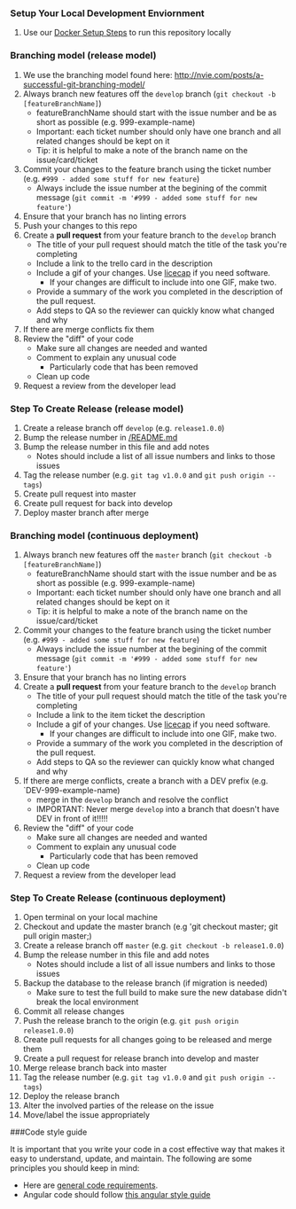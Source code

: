 ### Setup Your Local Development Enviornment

1. Use our [Docker Setup Steps](../docker/README.md) to run this repository locally

### Branching model (release model)

1. We use the branching model found here: http://nvie.com/posts/a-successful-git-branching-model/
1. Always branch new features off the `develop` branch (`git checkout -b [featureBranchName]`)
    - featureBranchName should start with the issue number and be as short as possible (e.g. 999-example-name)
    - Important: each ticket number should only have one branch and all related changes should be kept on it
    - Tip: it is helpful to make a note of the branch name on the issue/card/ticket
1. Commit your changes to the feature branch using the ticket number (e.g. `#999 - added some stuff for new feature`)
    - Always include the issue number at the begining of the commit message (`git commit -m '#999 - added some stuff for new feature'`)
1. Ensure that your branch has no linting errors
1. Push your changes to this repo
1. Create a **pull request** from your feature branch to the `develop` branch
    - The title of your pull request should match the title of the task you're completing
    - Include a link to the trello card in the description
    - Include a gif of your changes. Use [licecap](http://www.cockos.com/licecap/) if you need software.
        - If your changes are difficult to include into one GIF, make two.
    - Provide a summary of the work you completed in the description of the pull request.
    - Add steps to QA so the reviewer can quickly know what changed and why
1. If there are merge conflicts fix them
1. Review the "diff" of your code
    - Make sure all changes are needed and wanted
    - Comment to explain any unusual code
        - Particularly code that has been removed
    - Clean up code
1. Request a review from the developer lead

### Step To Create Release (release model)

1. Create a release branch off `develop` (e.g. `release1.0.0`)
1. Bump the release number in [/README.md](../README.md)
1. Bump the release number in this file and add notes
    - Notes should include a list of all issue numbers and links to those issues
1. Tag the release number (e.g. `git tag v1.0.0` and `git push origin --tags`)
1. Create pull request into master
1. Create pull request for back into develop
1. Deploy master branch after merge

### Branching model (continuous deployment)

1. Always branch new features off the `master` branch (`git checkout -b [featureBranchName]`)
    - featureBranchName should start with the issue number and be as short as possible (e.g. 999-example-name)
    - Important: each ticket number should only have one branch and all related changes should be kept on it
    - Tip: it is helpful to make a note of the branch name on the issue/card/ticket
1. Commit your changes to the feature branch using the ticket number (e.g. `#999 - added some stuff for new feature`)
    - Always include the issue number at the begining of the commit message (`git commit -m '#999 - added some stuff for new feature'`)
1. Ensure that your branch has no linting errors
1. Create a **pull request** from your feature branch to the `develop` branch
    - The title of your pull request should match the title of the task you're completing
    - Include a link to the item ticket the description
    - Include a gif of your changes. Use [licecap](http://www.cockos.com/licecap/) if you need software.
        - If your changes are difficult to include into one GIF, make two.
    - Provide a summary of the work you completed in the description of the pull request.
    - Add steps to QA so the reviewer can quickly know what changed and why
1. If there are merge conflicts, create a branch with a DEV prefix (e.g. `DEV-999-example-name)
    - merge in the `develop` branch and resolve the conflict
    - IMPORTANT: Never merge `develop` into a branch that doesn't have DEV in front of it!!!!!
1. Review the "diff" of your code
    - Make sure all changes are needed and wanted
    - Comment to explain any unusual code
        - Particularly code that has been removed
    - Clean up code
1. Request a review from the developer lead

### Step To Create Release (continuous deployment)

1. Open terminal on your local machine
1. Checkout and update the master branch (e.g 'git checkout master; git pull origin master;)
1. Create a release branch off `master` (e.g. `git checkout -b release1.0.0`)
1. Bump the release number in this file and add notes
    - Notes should include a list of all issue numbers and links to those issues
1. Backup the database to the release branch (if migration is needed)
    - Make sure to test the full build to make sure the new database didn't break the local environment
1. Commit all release changes
1. Push the release branch to the origin (e.g. `git push origin release1.0.0`)
1. Create pull requests for all changes going to be released and merge them
1. Create a pull request for release branch into develop and master
1. Merge release branch back into master
1. Tag the release number (e.g. `git tag v1.0.0` and `git push origin --tags`)
1. Deploy the release branch
1. Alter the involved parties of the release on the issue
1. Move/label the issue appropriately

###Code style guide

It is important that you write your code in a cost effective way that makes it easy to understand, update, and maintain. The following are some principles you should keep in mind:

- Here are [general code requirements](https://github.com/bbuie/code_snipits/wiki/Common-Code-Requirements).
- Angular code should follow [this angular style guide](https://github.com/johnpapa/angular-styleguide)